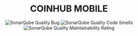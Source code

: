 <h1 align=center>
  COINHUB MOBILE
</h1>

<div align=center>
  <img alt="SonarQube Quality Bug" src="https://sonarcloud.io/api/project_badges/measure?project=coinhub-uit_mobile&metric=bugs"/>
  <img alt="SonarQube Quality Code Smells" src="https://sonarcloud.io/api/project_badges/measure?project=coinhub-uit_mobile&metric=code_smells"/>
  <img alt="SonarQube Quality Maintainability Rating" src="https://sonarcloud.io/api/project_badges/measure?project=coinhub-uit_mobile&metric=sqale_rating"/>
</div>
